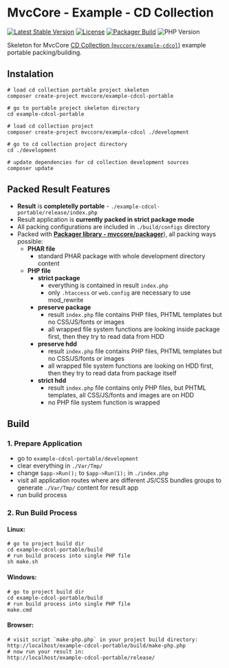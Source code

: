 # MvcCore - Example - CD Collection

[![Latest Stable Version](https://img.shields.io/badge/Stable-v5.0.0-brightgreen.svg?style=plastic)](https://github.com/mvccore/example-cdcol-portable/releases)
[![License](https://img.shields.io/badge/Licence-BSD-brightgreen.svg?style=plastic)](https://github.com/mvccore/example-cdcol-portable/blob/master/LICENCE.md)
[![Packager Build](https://img.shields.io/badge/Packager%20Build-passing-brightgreen.svg?style=plastic)](https://github.com/mvccore/packager)
![PHP Version](https://img.shields.io/badge/PHP->=5.4-brightgreen.svg?style=plastic)

Skeleton for MvcCore [CD Collection (`mvccore/example-cdcol`)](https://github.com/mvccore/example-cdcol) example portable packing/building.

## Instalation
```shell
# load cd collection portable project skeleton
composer create-project mvccore/example-cdcol-portable

# go to portable project skeleton directory
cd example-cdcol-portable

# load cd collection project
composer create-project mvccore/example-cdcol ./development

# go to cd collection project directory
cd ./development

# update dependencies for cd collection development sources
composer update
```

## Packed Result Features

- **Result** is **completelly portable** - `./example-cdcol-portable/release/index.php`
- Result application is **currently packed in strict package mode**
- All packing configurations are included in `./build/configs` directory
- Packed with [**Packager library - mvccore/packager**](https://github.com/mvccore/packager)), all packing ways possible:
  - **PHAR file**
    - standard PHAR package with whole development directory content
  - **PHP file**
	- **strict package**
	  - everything is contained in result `index.php`
	  - only `.htaccess` or `web.config` are necessary to use mod_rewrite
	- **preserve package**
	  - result `index.php` file contains PHP files, 
		PHTML templates but no CSS/JS/fonts or images
	  - all wrapped file system functions are looking inside 
		package first, then they try to read data from HDD
	- **preserve hdd**
	  - result `index.php` file contains PHP files, 
		PHTML templates but no CSS/JS/fonts or images
	  - all wrapped file system functions are looking on HDD first, 
		then they try to read data from package itself
	- **strict hdd**
	  - result `index.php` file contains only PHP files, 
		but PHTML templates, all CSS/JS/fonts and images are on HDD
	  - no PHP file system function is wrapped

## Build

### 1. Prepare Application
- go to `example-cdcol-portable/development`
- clear everything in `./Var/Tmp/`
- change `$app->Run();` to `$app->Run(1);` in `./index.php`
- visit all application routes where are different JS/CSS bundles 
  groups to generate `./Var/Tmp/` content for result app
- run build process

### 2. Run Build Process

#### Linux:
```shell
# go to project build dir
cd example-cdcol-portable/build
# run build process into single PHP file
sh make.sh
```

#### Windows:
```shell
# go to project build dir
cd example-cdcol-portable/build
# run build process into single PHP file
make.cmd
```

#### Browser:
```shell
# visit script `make-php.php` in your project build directory:
http://localhost/example-cdcol-portable/build/make-php.php
# now run your result in:
http://localhost/example-cdcol-portable/release/
```
